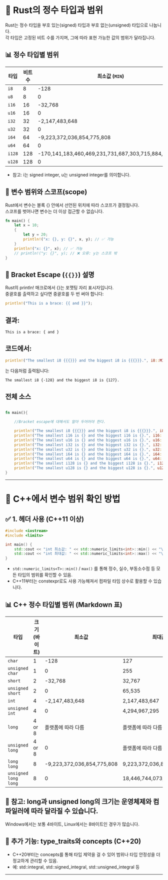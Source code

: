 # 🧮 Rust의 정수 타입과 범위
Rust는 정수 타입을 부호 있는(signed) 타입과 부호 없는(unsigned) 타입으로 나눕니다.  
각 타입은 고정된 비트 수를 가지며, 그에 따라 표현 가능한 값의 범위가 달라집니다.

## 📊 정수 타입별 범위
| 타입    | 비트 수 | 최소값 (`MIN`)                          | 최대값 (`MAX`)                          |
|---------|---------|------------------------------------------|------------------------------------------|
| `i8`    | 8       | -128                                     | 127                                      |
| `u8`    | 8       | 0                                        | 255                                      |
| `i16`   | 16      | -32,768                                  | 32,767                                   |
| `u16`   | 16      | 0                                        | 65,535                                   |
| `i32`   | 32      | -2,147,483,648                           | 2,147,483,647                            |
| `u32`   | 32      | 0                                        | 4,294,967,295                            |
| `i64`   | 64      | -9,223,372,036,854,775,808               | 9,223,372,036,854,775,807                |
| `u64`   | 64      | 0                                        | 18,446,744,073,709,551,615               |
| `i128`  | 128     | -170,141,183,460,469,231,731,687,303,715,884,105,728 | 170,141,183,460,469,231,731,687,303,715,884,105,727 |
| `u128`  | 128     | 0                                        | 340,282,366,920,938,463,463,374,607,431,768,211,455 |

- 참고: i는 signed integer, u는 unsigned integer를 의미합니다.


## 🧵 변수 범위와 스코프(scope)
Rust에서 변수는 블록 {} 안에서 선언된 위치에 따라 스코프가 결정됩니다.  
스코프를 벗어나면 변수는 더 이상 접근할 수 없습니다.
```rust
fn main() {
    let x = 10;
    {
        let y = 20;
        println!("x: {}, y: {}", x, y); // ✅ 가능
    }
    println!("x: {}", x); // ✅ 가능
    // println!("y: {}", y); // ❌ 오류: y는 스코프 밖
}
```

## 🧩 Bracket Escape (`{{}}`) 설명
Rust의 println! 매크로에서 {}는 포맷팅 자리 표시자입니다.  
중괄호를 출력하고 싶다면 중괄호를 두 번 써야 합니다:
```rust
println!("This is a brace: {{ and }}");
```

## 결과:
```
This is a brace: { and }
```

## 코드에서:

```rust
println!("The smallest i8 {{{}}} and the biggest i8 is {{{}}}.", i8::MIN, i8::MAX);
```

는 다음처럼 출력됩니다:
```
The smallest i8 {-128} and the biggest i8 is {127}.
```

## 전체 소스
```rust

fn main(){

    //Bracket escape에 대해서도 알아 두어어야 한다.

    println!("The smallest i8 {{{}}} and the biggest i8 is {{{}}}.", i8::MIN, i8::MAX);
    println!("The smallest i16 is {} and the biggest i16 is {}.", i16::MIN, i16::MAX);
    println!("The smallest u16 is {} and the biggest u16 is {}.", u16::MIN, u16::MAX);
    println!("The smallest i32 is {} and the biggest i32 is {}.", i32::MIN, i32::MAX);
    println!("The smallest u32 is {} and the biggest u32 is {}.", u32::MIN, u32::MAX);
    println!("The smallest i64 is {} and the biggest i64 is {}.", i64::MIN, i64::MAX);
    println!("The smallest u64 is {} and the biggest u64 is {}.", u64::MIN, u64::MAX);
    println!("The smallest i128 is {} and the biggest i128 is {}.", i128::MIN, i128::MAX);
    println!("The smallest u128 is {} and the biggest u128 is {}.", u128::MIN, u128::MAX);
}
```

---


# 🧠 C++에서 변수 범위 확인 방법
## ✅ 1. <limits> 헤더 사용 (C++11 이상)
```cpp
#include <iostream>
#include <limits>

int main() {
    std::cout << "int 최소값: " << std::numeric_limits<int>::min() << "\n";
    std::cout << "int 최대값: " << std::numeric_limits<int>::max() << "\n";
}
```

- `std::numeric_limits<T>::min()` / `max()` 를 통해 정수, 실수, 부동소수점 등 모든 타입의 범위를 확인할 수 있음.
- C++11부터는 constexpr로도 사용 가능해져서 컴파일 타임 상수로 활용할 수 있습니다.

## 📊 C++ 정수 타입별 범위 (Markdown 표)
| 타입                  | 크기 (바이트) | 최소값                              | 최대값                              |
|-----------------------|---------------|--------------------------------------|--------------------------------------|
| `char`                | 1             | -128                                 | 127                                  |
| `unsigned char`       | 1             | 0                                    | 255                                  |
| `short`               | 2             | -32,768                              | 32,767                               |
| `unsigned short`      | 2             | 0                                    | 65,535                               |
| `int`                 | 4             | -2,147,483,648                       | 2,147,483,647                        |
| `unsigned int`        | 4             | 0                                    | 4,294,967,295                        |
| `long`                | 4 or 8        | 플랫폼에 따라 다름                   | 플랫폼에 따라 다름                   |
| `unsigned long`       | 4 or 8        | 0                                    | 플랫폼에 따라 다름                   |
| `long long`           | 8             | -9,223,372,036,854,775,808           | 9,223,372,036,854,775,807            |
| `unsigned long long`  | 8             | 0                                    | 18,446,744,073,709,551,615           |


## 📌 참고: long과 unsigned long의 크기는 운영체제와 컴파일러에 따라 달라질 수 있습니다. 
 Windows에서는 보통 4바이트, Linux에서는 8바이트인 경우가 많습니다.


## 🧩 추가 기능: type_traits와 concepts (C++20)
- C++20부터는 concepts를 통해 타입 제약을 걸 수 있어 범위나 타입 안정성을 더 정교하게 관리할 수 있음.
- 예: std::integral, std::signed_integral, std::unsigned_integral 등
---


